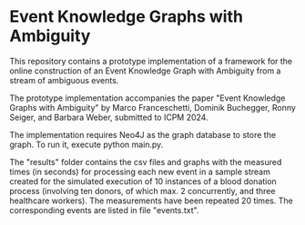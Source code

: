 # Event Knowledge Graphs with Ambiguity

This repository contains a prototype implementation of a framework for the online construction of an Event Knowledge Graph with Ambiguity from a stream of ambiguous events.

The prototype implementation accompanies the paper "Event Knowledge Graphs with Ambiguity" by Marco Franceschetti, Dominik Buchegger, Ronny Seiger, and Barbara Weber, submitted to ICPM 2024.

The implementation requires Neo4J as the graph database to store the graph. To run it, execute python main.py.

The "results" folder contains the csv files and graphs with the measured times (in seconds) for processing each new event in a sample stream created for the simulated execution of 10 instances of a blood donation process (involving ten donors, of which max. 2 concurrently, and three healthcare workers). The measurements have been repeated 20 times. The corresponding events are listed in file "events.txt".
